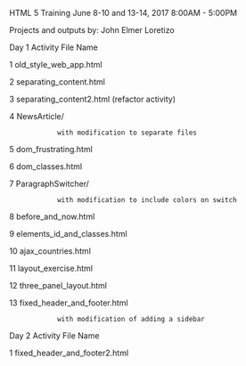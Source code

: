 HTML 5 Training
June 8-10 and 13-14, 2017
8:00AM - 5:00PM


Projects and outputs by: John Elmer Loretizo

Day 1
Activity        File Name

1           old_style_web_app.html

2           separating_content.html

3           separating_content2.html (refactor activity)

4           NewsArticle/

                with modification to separate files

5           dom_frustrating.html

6           dom_classes.html

7           ParagraphSwitcher/

                with modification to include colors on switch

8           before_and_now.html

9           elements_id_and_classes.html

10          ajax_countries.html

11          layout_exercise.html

12          three_panel_layout.html

13          fixed_header_and_footer.html

                with modification of adding a sidebar

Day 2
Activity        File Name

1           fixed_header_and_footer2.html
